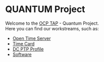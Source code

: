 # QUANTUM Project
Welcome to the [OCP TAP](http://quantum.pro) - Quantum Project.  
Here you can find our workstreams, such as:
* [Open Time Server](PCIe-Time-Server)
* [Time Card](Time-Card)
* [DC PTP Profile](DC-PTP-Profile)
* [Software](Software)
